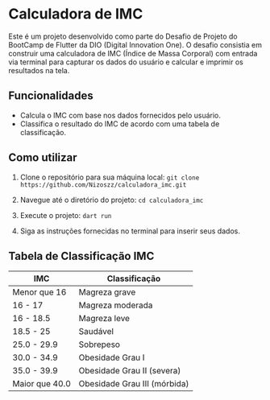 # Calculadora de IMC

Este é um projeto desenvolvido como parte do Desafio de Projeto do BootCamp de Flutter da DIO (Digital Innovation One). O desafio consistia em construir uma calculadora de IMC (Índice de Massa Corporal) com entrada via terminal para capturar os dados do usuário e calcular e imprimir os resultados na tela.

## Funcionalidades

- Calcula o IMC com base nos dados fornecidos pelo usuário.
- Classifica o resultado do IMC de acordo com uma tabela de classificação.

## Como utilizar

1. Clone o repositório para sua máquina local:
   `git clone https://github.com/Nizoszz/calculadora_imc.git`

2. Navegue até o diretório do projeto:
   `cd calculadora_imc`

3. Execute o projeto:
   `dart run`

4. Siga as instruções fornecidas no terminal para inserir seus dados.

## Tabela de Classificação IMC

| IMC            | Classificação                |
|----------------|------------------------------|
| Menor que 16   | Magreza grave                |
| 16 - 17        | Magreza moderada             |
| 16 - 18.5      | Magreza leve                 |
| 18.5 - 25      | Saudável                     |
| 25.0 - 29.9    | Sobrepeso                    |
| 30.0 - 34.9    | Obesidade Grau I             |
| 35.0 - 39.9    | Obesidade Grau II (severa)   |
| Maior que 40.0 | Obesidade Grau III (mórbida) |

